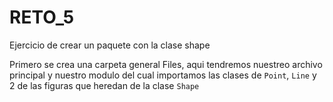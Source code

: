 # RETO_5
Ejercicio de crear un paquete con la clase shape

Primero se crea una carpeta general Files, aqui tendremos nuestreo archivo principal y nuestro modulo del cual importamos las clases de ```Point```, ```Line``` y 2 de las figuras que heredan de la clase ```Shape```
